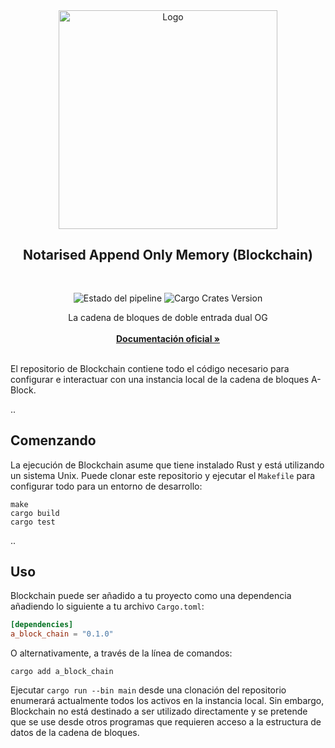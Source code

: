 <div align="center">
  <a>
    <img src="https://github.com/ABlockOfficial/Chain/blob/develop/assets/hero.svg" alt="Logo" style="width: 350px">
  </a>

  <h2 align="center">Notarised Append Only Memory (Blockchain)</h2> <div style="height:30px"></div>

  <div>
  <img src="https://img.shields.io/github/actions/workflow/status/ABlockOfficial/Chain/rust.yml" alt="Estado del pipeline" style="display:inline-block"/>
  <img src="https://img.shields.io/crates/v/a_block_chain" alt="Cargo Crates Version" style="display:inline-block" />
  </div>

  <p align="center">
    La cadena de bloques de doble entrada dual OG
    <br />
    <br />
    <a href="https://a-block.io"><strong>Documentación oficial »</strong></a>
    <br />
    <br />
  </p>
</div>

El repositorio de Blockchain contiene todo el código necesario para configurar e interactuar con una instancia local de la cadena de bloques A-Block.

..

## Comenzando

La ejecución de Blockchain asume que tiene instalado Rust y está utilizando un sistema Unix. Puede clonar este repositorio y ejecutar el `Makefile` para configurar todo para un entorno de desarrollo:

```
make
cargo build
cargo test
```

..

## Uso

Blockchain puede ser añadido a tu proyecto como una dependencia añadiendo lo siguiente a tu archivo `Cargo.toml`:

```toml
[dependencies]
a_block_chain = "0.1.0"
```

O alternativamente, a través de la línea de comandos:

```
cargo add a_block_chain
```

Ejecutar `cargo run --bin main` desde una clonación del repositorio enumerará actualmente todos los activos en la instancia local. Sin embargo, Blockchain no está destinado a ser utilizado directamente y se pretende que se use desde otros programas que requieren acceso a la estructura de datos de la cadena de bloques.
